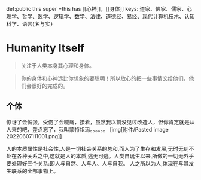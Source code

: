 def:public this super =this has [[心神]]，[[身体]]
keys: 道家、佛家、儒家、心理学、哲学、医学、逻辑学、数学、法律、道德经、易经、现代计算机技术、认知科学、语言{名与实}

# Humanity Itself

> 关注于人类本身其心理和身体。

> 你的身体和心神远比你想象的要聪明！所以放心的把一些事情交给他们，他们会很好的完成的。


## 个体

惊讶了会慌张，受伤了会喊痛，接着，虽然我以前没见过改造人，但你肯定就是从人来的吧，差点忘了，我叫蒙特祖玛。。。。。。
[img[附件/Pasted image 20220607111001.png]]



人的本质属性是社会性,人是一切社会关系的总和,而人为了生存和发展,无时无刻不处在各种关系之中,这就是人的本质,逃无可逃。人类自诞生以来,所做的一切无外乎要处理好三个关系:即人与自然、人与人、人与自我。 人之所以为人,体现在与其发生联系的全部事物上。